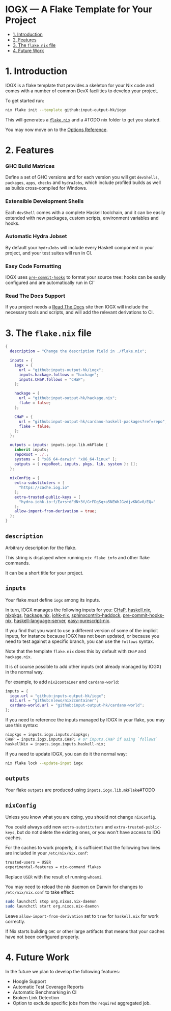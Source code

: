 # IOGX — A Flake Template for Your Project <!-- omit in toc -->

- [1. Introduction](#1-introduction)
- [2. Features](#2-features)
- [3. The `flake.nix` file](#3-the-flakenix-file)
- [4. Future Work](#4-future-work)

# 1. Introduction 

IOGX is a flake template that provides a skeleton for your Nix code and comes with a number of common DevX facilities to develop your project.

To get started run: 
```bash
nix flake init --template github:input-output-hk/iogx
```

This will generates a [`flake.nix`](./template/flake.nix#TODO) and a #TODO nix folder to get you started. 

You may now move on to the [Options Reference](./doc/options.md).

# 2. Features

### GHC Build Matrices <!-- omit in toc -->

Define a set of GHC versions and for each version you will get `devShells`, `packages`, `apps`, `checks` and `hydraJobs`, which include profiled builds as well as builds cross-compiled for Windows. 

### Extensible Development Shells <!-- omit in toc -->
  
Each `devShell` comes with a complete Haskell toolchain, and it can be easily extended with new packages, custom scripts, environment variables and hooks.

### Automatic Hydra Jobset <!-- omit in toc -->
    
By default your `hydraJobs` will include every Haskell component in your project, and your test suites will run in CI. 

### Easy Code Formatting <!-- omit in toc -->
 
IOGX uses [`pre-commit-hooks`](https://github.com/cachix/pre-commit-hooks.nix) to format your source tree: hooks can be easily configured and are automatically run in CI'

### Read The Docs Support <!-- omit in toc -->

If you project needs a [Read The Docs](https://readthedocs.org) site then IOGX will include the necessary tools and scripts, and will add the relevant derivations to CI.

# 3. The `flake.nix` file

```nix
{
  description = "Change the description field in ./flake.nix";

  inputs = { 
    iogx = {
      url = "github:inputs-output-hk/iogx"; 
      inputs.hackage.follows = "hackage";
      inputs.CHaP.follows = "CHaP";
    };

    hackage = {
      url = "github:input-output-hk/hackage.nix";
      flake = false;
    };

    CHaP = {
      url = "github:input-output-hk/cardano-haskell-packages?ref=repo";
      flake = false;
    };
  };

  outputs = inputs: inputs.iogx.lib.mkFlake {
    inherit inputs;
    repoRoot = ./.;
    systems = [ "x86_64-darwin" "x86_64-linux" ];
    outputs = { repoRoot, inputs, pkgs, lib, system }: [];
  };
 
  nixConfig = { 
    extra-substituters = [
      "https://cache.iog.io"
    ];
    extra-trusted-public-keys = [
      "hydra.iohk.io:f/Ea+s+dFdN+3Y/G+FDgSq+a5NEWhJGzdjvKNGv0/EQ="
    ];
    allow-import-from-derivation = true; 
  };
}
```

## `description` <!-- omit in toc -->

Arbitrary description for the flake. 

This string is displayed when running `nix flake info` and other flake commands. 

It can be a short title for your project. 

## `inputs` <!-- omit in toc -->

Your flake *must* define `iogx` among its inputs. 

In turn, IOGX manages the following inputs for you: [CHaP](https://github.com/input-output-hk/cardano-haskell-packages), [haskell.nix](https://github.com/input-output-hk/haskell.nix), [nixpkgs](https://github.com/NixOS/nixpkgs), [hackage.nix](https://github.com/input-output-hk/hackage.nix), [iohk-nix](https://github.com/input-output-hk/iohk-nix), [sphinxcontrib-haddock](https://github.com/michaelpj/sphinxcontrib-haddock), [pre-commit-hooks-nix](https://github.com/cachix/pre-commit-hooks.nix), [haskell-language-server](https://github.com/haskell/haskell-language-server), [easy-purescript-nix](https://github.com/justinwoo/easy-purescript-nix). 

If you find that you want to use a different version of some of the implicit inputs, for instance because IOGX has not been updated, or because you need to test against a specific branch, you can use the `follows` syntax.

Note that the template `flake.nix` does this by default with `CHaP` and `hackage.nix`. 

It is of course possible to add other inputs (not already managed by IOGX) in the normal way. 

For example, to add `nix2container` and `cardano-world`:

```nix
inputs = {
  iogx.url = "github:inputs-output-hk/iogx";
  n2c.url = "github:nlewo/nix2container";
  cardano-world.url = "github:input-output-hk/cardano-world";
};
```

If you need to reference the inputs managed by IOGX in your flake, you may use this syntax:

```nix
nixpkgs = inputs.iogx.inputs.nixpkgs;
CHaP = inputs.iogx.inputs.CHaP; # Or inputs.CHaP if using `follows`
haskellNix = inputs.iogx.inputs.haskell-nix;
```

If you need to update IOGX, you can do it the normal way:

```bash
nix flake lock --update-input iogx 
```

## `outputs` <!-- omit in toc -->

Your flake `outputs` are produced using `inputs.iogx.lib.mkFlake`#TODO

## `nixConfig` <!-- omit in toc -->

Unless you know what you are doing, you should not change `nixConfig`.

You could always add new `extra-substituters` and `extra-trusted-public-keys`, but do not delete the existing ones, or you won't have access to IOG caches. 

For the caches to work properly, it is sufficient that the following two lines are included in your `/etc/nix/nix.conf`:
```txt
trusted-users = USER
experimental-features = nix-command flakes
```
Replace `USER` with the result of running `whoami`. 

You may need to reload the nix daemon on Darwin for changes to `/etc/nix/nix.conf` to take effect:
```bash
sudo launchctl stop org.nixos.nix-daemon
sudo launchctl start org.nixos.nix-daemon
```
Leave `allow-import-from-derivation` set to `true` for `haskell.nix` for work correctly.

If Nix starts building `GHC` or other large artifacts that means that your caches have not been configured properly.

# 4. Future Work

In the future we plan to develop the following features:

- Hoogle Support
- Automatic Test Coverage Reports
- Automatic Benchmarking in CI
- Broken Link Detection 
- Option to exclude specific jobs from the `required` aggregated job.